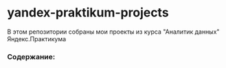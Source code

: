 # yandex-praktikum-projects

В этом репозитории собраны мои проекты из курса "Аналитик данных" Яндекс.Практикума
### Содержание:
